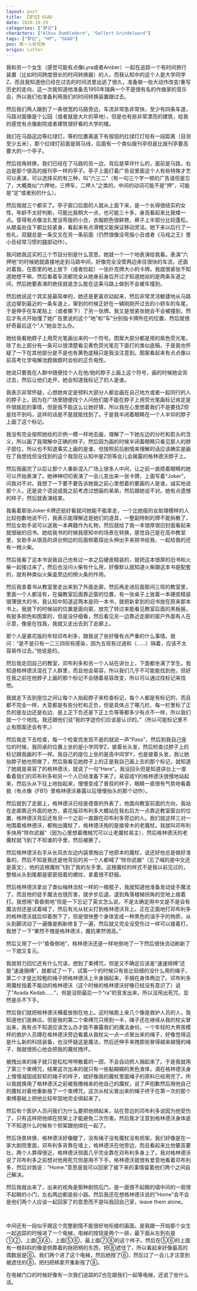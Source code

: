 ```yaml
---
layout: post
title: 【梦记】GGAD
date: 2020-10-29
categories: ["梦记"]
characters: ["Albus Dumbledore", "Gellert Grindelward"]
tags: ["梦记", "HP", "GGAD"]
pov: 第一人称视角
origin: Lofter
---
```


我和另一个女生（感觉可能有点像Lyra或者Amber）一起在追踪一个有时间旅行装置（比如时间跨度很长的时间转换器）的人，而我认知中的这个人是大学同学Z，而且我知道他已经在过去的时间流里出逃了很久，准备做一些大动作改变/重写历史的走向，这一次我知道他准备去1955年瑞典一个不是很有名的作曲家的音乐会，所以我们也准备利用我们的时间转换装置跟过去。

然后我们两人跟到了一条很宽的马路旁边，车流非常急非常快，至少有四条车道，马路对面像是个公园（或者就是大片的草地），但是也有些非常漂亮的建筑，给我的感觉有点像剧院或者建筑很好看的大学的楼。

我们在马路这边等红绿灯，等的位置离底下有按钮的红绿灯灯柱有一段距离（目测至少五米），那个红绿灯前面是斑马线，后面有一个类似报刊亭但是比报刊亭要高要大的一个亭子。

然后视角转换，我们已经在了马路的另一边，背后是草坪什么的，面前是马路，右边是那个很高的报刊亭一样的亭子。亭子上面打着广告说里面这个人有些特殊才艺可以表演，可以选择买的有三种，叫“六三二”（有一句三个字一顿的广告语但是忘了，大概类似“六押地，三押车，二押人”之类的，中间的动词可能不是“押”，可能是“定”或者别的什么）。

然后我就三个都买了。亭子窗口后面的人就从上面下来，是一个长得很结实的女性，年龄不太好判断，可能比我稍大一点，也可能三十多，身高看起来比我矮一点。穿得有点像法扎里没弯版的小丑，衣服颜色很鲜艳，裤子上半部分比较蓬松，从膝盖处往下都比较紧身，看起来有点滑稽又能保证移动灵活。她下来以后行了一些礼，双腿总是一条交叉在另一条前面（仍然很像没弯版小丑或者《马戏之王》里小丑经常习惯的腿部动作）。

我问她我这买的三个节目分别是什么意思，她就一个一个地表演给我看。表演“六押地”的时候她就直接地走到马路中间，好像完全没管两边来往很快的车流，还面对着我，在那里的地上放下（或者捡起）一张扑克牌大小的卡牌。我就很紧张不知道她想干嘛，然后看着车流都完全从她身前身后开过才知道她站的是两条车道之间，然后她要表演的绝技就是怎么能在这条马路上做到不会被车撞到。

然后她说这个其实是最简单的，她还是更喜欢动起来，然后非常灵活敏捷地从马路这边窜到最近的一条车道上，窜到的时候正好在一辆刚刚开过去的小轿车的车尾，于是伸手在车尾贴上（或者撕下）了另一张牌。我又是很紧张她会不会被撞到，然后才有点开始懂了她广告里说的这个“地”和“车”分别指卡牌所在的位置，然后就很好奇最后这个“人”她会怎么办。

她给我看她脖子上用荧光笔画出来的一个符号。图案大部分都是用的紫色荧光笔，除了右上部分有一条可以很清楚看见黄色荧光笔在下面打的类似底稿，于是我也怀疑了一下在其他部分是不是也有黄色底稿只是我没注意到。图案看起来有点点像以前高考化学电解池题做题时会标的正负电性。

她说只要我在人群中随便找个人在他/她的脖子上画上这个符号，画的时候她会背过去，然后让他们走开，她会知道我标记了的人是谁。

我表示非常怀疑，心想她肯定是预料大部分人都会画在自己地方或者一起同行的人的脖子上，因为在广场里随便找个人问他们能不能在脖子上用荧光笔画标记肯定是件很尴尬的事情，但是我不能这么让她好猜，所以我在心里想着我们不是要找Z但是找不到吗，这样的话是不是就能找到了。于是我半闭着眼睛在一个人半仰的脖子上画了这个标记。

我没有完全按照她给的示例一模一样地去画，理解了一下她左边的分栏和箭头的含义，所以画了我理解中正确的样子。然后因为画的时候半闭着眼睛只看见那人的脖子部位，所以也不知道事实上画的是谁，但按照前后剧情来理解的话应该确实是画在了我想找但没找到的这个我现在认知中是Z但等会儿会揭露的格林德沃脖子上。

然后我画完了以后让那个人重新混入广场上很多人中间，让之前一直捂着眼睛的她可以开始表演了。她神神叨叨表演了一会儿变出来一张卡牌，上面写着“Joker”，问我对不对。我想了一下要不要告诉她我之前心里想着的要画的人是谁，诚实地说那个人，还是说个谎说成我之前考虑过想画的弟弟，然后跟她说不对。她有点遗憾的样子，然后就表演结束。

我看着那张Joker卡牌还挺好看就问她能不能拿走，一个比她瘦的女助理模样的人比较抱歉地说不行，我表示能理解这是她们的道具，一整副特制的牌不能拆散了，然后女助手说可以送我一本典籍作为礼物，然后就给了我一本很厚很旧封面看起来就很破的旧书。她给我书的时候我感知中的场景在转换，感觉自己是在高中教室里，女助手从很高的讲台侧边的后面侧着探出头伸出手来把书给我，一起给我的还有一根火柴。

然后我看了这本书说我自己也有过一本之后硬皮精装的，就把这本很厚的旧书和火柴一起接过来了，然后也没问火柴有什么用，好像默认就知道火柴跟这本书是配套的，就有种类似火柴盒旁边的擦火条的作用。

然后我拿着书从教室里走出来到了外面走廊，然后再走进后面那间三班的教室里，里面一个人都没有，在偏教室后面靠近窗的位置，有一张桌子上放着一本硬皮精装很薄很大的书，我认知中知道这两本是同一本书，就把新拿到的旧书放在原来那本书上。我放下的时候站的位置是面向窗，放完了转过来能看见教室后面的黑板报，有挺多颜色和图案的，但是没仔细看，然后看见另一边靠近走廊的窗户外面有人在示意，像是在找我，我就又走出去到了走廊上。

那个人是裘花版的年轻邓布利多，跟我说了些好像有点严重的什么事情。我问：“是不是只有一二三四班有感染，因为五班有过道和（……）隔着，应该不太容易传过去。”他说是的。

然后我走回自己的教室，邓布利多和另一个人站在讲台上，下面都坐满了学生。我知道格林德沃混在了人群里，而且他会易容，所以我们几乎不可能能找到他，但好在我之前在他脖子上画的那个标记不会随着易容改变，所以可以通过找标记来找他。

我就走下去到座位之间让每个人抬起脖子来检查标记，每个人都是有标记的，而且都不完全一样，大意都是有些分栏和正负，但是具体占了哪几栏、每一栏里标了正负的是左边还是右边、是上正下负还是下正上负等等都多少有点不一样，所以我们就一个个地找。我还跟他们说“我的字迹你们应该是认识的。”（所以可能标记里不止有图案还会有字。）

然后我走下去检查，每一个检查完发现不是的就说一声“Pass”，然后到我自己座位的时候，我同桌的位置上坐的是小学同学Z，披着长头发，然后检查过脖子上的标记跟我画的不一样。我自己的座位上坐的是高中同学Y，也是披着头发，我让她抬脖子她也照做了，然后我看见她脖子上的正是我自己画上去的那个标记，就知道了她就是易容了的格林德沃，就说了一句“Here”。我没回头但是知道讲台上一直看着我们的邓布利多和另一个人已经准备下来了。易容成Y的格林德沃很慢地站起来，然后头从下往上地抬起来，慢慢变成了普叔的样子，眼睛一直很有气势地看着我（有点像《FB1》里格林德沃暴露以后慢慢抬头的那个动作）。

然后就到了走廊上，格林德沃已经是德普的外表了，他面向教室前面的方向，我站在走廊靠近外面的地方，裘花版邓布利多大概站在我右后方一点靠近教室窗台的位置，格林德沃背后还有另一个之前一直跟在邓布利多旁边的人。我们就这样三对一地围着格林德沃，都掏出魔杖了，格林德沃掏的是接骨木的老魔杖。我就叫邓布利多快用“除你武器”（因为心里想着缴械咒可以让老魔杖易主），然后格林德沃的老魔杖就飞到了不知谁的手里，然后被撅了。

然后格林德沃右手从长风衣左边内袋里掏出了他原本的魔杖，说还好他总是做好准备的。然后不知是我还是他背后的另一个人都喊了“除你武器”（忘了喊的是中文还是英文），他的这根魔杖飞到了我的左手里。这根魔杖的样式不是我以前见过的，整根从头到尾都是密密扭着的螺纹，拿着很不舒服。

然后格林德沃拿出了类似梅林法杖一样的一根棍子，我就知道他准备发动徒手魔法了，而且他的徒手魔法也很厉害，就步步后退，退到角落楼梯拐角的空地上接着打。我想用“昏昏倒地”但是一下忘记了英文怎么说，不是太确定用中文是不是会有魔法但还是试着喊了，然后有光从杖尖打到格林德沃背上。正在正面地打邓布利多的格林德沃就后仰着倒下了，但是很快整个身体变成一种黑色的油乎乎的物质，从头到脚流动了一遍像是刷新修复了一遍，然后就又完全没受伤过一样可以接着打。我想了一下“果然不愧是格林德沃，魔抗果然很高。”

然后又用了一个“昏昏倒地”，格林德沃还是一样地倒地了一下然后很快流动刷新了一下就又复元。

我就努力回忆还有什么咒语，想到了束缚咒，但是又不确定应该是“速速绑缚”还是“速速捆缚”，就都试了一下，试第一个的时候只有些比较细的没什么用的绳子，第二个才是比较粗的绳子把格林德沃上半身捆起来，手捆在身体两边了。邓布利多用魔杖指着不能动的格林德沃（这个时候的格林德沃好像已经没有意识了）说了“Avada Kedab……”，但是没把最后一个“ra”的音发出来，所以没用出死咒，显然是杀不下手。

然后我们就把格林德沃横着放倒在地上。这时候跑上来几个像是救护人员的人，我知道他们是麻瓜，但是我的第二个束缚咒只用到一半，绳子还在继续从我的杖尖冒出来，我有点不知道应该怎么办才能不暴露我们的魔法身份。一个年轻的大男孩模样的救护人员蹲在格林德沃旁边看着从我杖尖一点一点冒出来的绳子，好像觉得这是什么新的科技装备，也没怀疑这是魔法，然后还伸手来拽那些冒得越来越慢的绳子，我就很担心他会把我的魔杖拽坏。

被拽出来的绳子就只是松松垮垮散着的一团，不会自动把人捆起来了。于是我就用了第三个束缚咒，结果这次出来的就只有一些黏糊糊的黑色液体，滴在格林德沃身上慢慢凝固成软软的绳子的样子，就好像我的魔杖里面绳子的原料已经用完了。所以我就换用了格林德沃之前被我缴械来的他自己的魔杖，说了声抱歉然后用他自己的魔杖对着他重新施了一个束缚咒，这次从杖尖冒出来的绳子终于在第一次的那个束缚基础上把他比较牢固地完全绑起来了。

然后有个医护人员问我们为什么要把他绑起来，站在旁边的邓布利多说因为他受伤了，只有这样把他绑在担架上才能避免二次伤害。然后我才注意到格林德沃身体底下不知道什么时候有个担架跟他绑在一起了。

然后场景转换，格林德沃好像醒了，没有绳子没有魔杖没有担架。我们好像是在一家大剧院里面，邓布利多背靠在墙上，格林德沃在他旁边，而且看起来比他要高要壮。两个人靠得很近，格林德沃侧面几乎完全靠在邓布利多身上了。我对格林德沃说了邓布利多之前想对他用死咒但是用不下手。格林德沃就很有爱意地看着邓布利多，然后对我说：“Home.”意思是我可以回家了接下来的事情留着他们两个之间自己解决。

然后我就出来了，出来的视角是那种剧院后门，是一面很不起眼的墙中间的一扇很不起眼的小门，左右两边都是些小路。然后我还在想格林德沃说的“Home”会不会是他们两个人应该一起回家了的意思而不是叫我回自己家，leave them alone。

<br>

中间还有一段似乎跟这个完整剧情不能很好地衔接的画面。是我跟一开始那个女生一起追踪的时候进了一个电梯，电梯的按钮是两个一排，最下面从左到右是①②，上面③④，上面⑤⑥，最上面⑦⑧的这个样子。然后在⑤⑥的上面有一根斜斜的像是侧靠着的拖把柄的东西，把⑧遮住了，所以看起来好像最高的偶数层是⑥。我们两个进了这个电梯，然后她按了⑥，然后过了一会儿才注意到被遮住的⑧，把扫把柄拿开重新按了⑧。

在电梯门口的时候好像有一次我们追踪的Z也在跟我们一起等电梯，还说了些什么话。